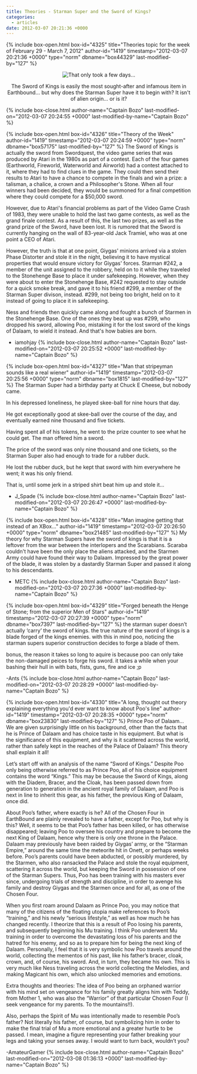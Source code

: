```yaml
---
title: Theories - Starman Super and the Sword of Kings?
categories:
  - articles
date: 2012-03-07 20:21:36 +0000
---
```

{% include box-open.html box-id="4325" title="Theories topic for the week of February 29 - March 7, 2012" author-id="1419" timestamp="2012-03-07 20:21:36 +0000" type="norm" dbname="box44329" last-modified-by="127" %}
<center><img src="http://walkthrough.starmen.net/earthbound/image/screens/38/swordofkings.png" title="That only took a few days..." /><p/>

The Sword of Kings is easily the most sought-after and infamous item in Earthbound... but why does the Starman Super have it to begin with? It isn't of alien origin... or is it?</center>

{% include box-close.html author-name="Captain Bozo" last-modified-on="2012-03-07 20:24:55 +0000" last-modified-by-name="Captain Bozo" %}

{% include box-open.html box-id="4326" title="Theory of the Week" author-id="1419" timestamp="2012-03-07 20:24:59 +0000" type="norm" dbname="box57175" last-modified-by="127" %}
The Sword of Kings is actually the sword from Swordquest, the video game series that was produced by Atari in the 1980s as part of a contest. Each of the four games (Earthworld, Fireworld, Waterworld and Airworld) had a contest attached to it, where they had to find clues in the game. They could then send their results to Atari to have a chance to compete in the finals and win a prize: a talisman, a chalice, a crown and a Philosopher's Stone. When all four winners had been decided, they would be summoned for a final competition where they could compete for a $50,000 sword.<p/>

However, due to Atari's financial problems as part of the Video Game Crash of 1983, they were unable to hold the last two game contests, as well as the grand finale contest. As a result of this, the last two prizes, as well as the grand prize of the Sword, have been lost. It is rumored that the Sword is currently hanging on the wall of 83-year-old Jack Tramiel, who was at one point a CEO of Atari.<p/>

However, the truth is that at one point, Giygas' minions arrived via a stolen Phase Distorter and stole it in the night, believing it to have mystical properties that would ensure victory for Giygas' forces. Starman #242, a member of the unit assigned to the robbery, held on to it while they traveled to the Stonehenge Base to place it under safekeeping. However, when they were about to enter the Stonehenge Base, #242 requested to stay outside for a quick smoke break, and gave it to his friend #299, a member of the Starman Super divison, instead. #299, not being too bright, held on to it instead of going to place it in safekeeping.<p/>

Ness and friends then quickly came along and fought a bunch of Starmen in the Stonehenge Base. One of the ones they beat up was #299, who dropped his sword, allowing Poo, mistaking it for the lost sword of the kings of Dalaam, to wield it instead. And that's how babies are born.<p/>

- iamohjay
{% include box-close.html author-name="Captain Bozo" last-modified-on="2012-03-07 20:25:52 +0000" last-modified-by-name="Captain Bozo" %}

{% include box-open.html box-id="4327" title="Man that stripeyman sounds like a real wiener" author-id="1419" timestamp="2012-03-07 20:25:56 +0000" type="norm" dbname="box1815" last-modified-by="127" %}
The Starman Super had a birthday party at Chuck E Cheese, but nobody came.<p/>

In his depressed loneliness, he played skee-ball for nine hours that day.<p/>

He got exceptionally good at skee-ball over the course of the day, and eventually earned nine thousand and five tickets.<p/>

Having spent all of his tokens, he went to the prize counter to see what he could get. The man offered him a sword.<p/>

The price of the sword was only nine thousand and one tickets, so the Starman Super also had enough to trade for a rubber duck.<p/>

He lost the rubber duck, but he kept that sword with him everywhere he went; it was his only friend.<p/>

That is, until some jerk in a striped shirt beat him up and stole it…<p/>

- J_Spade
{% include box-close.html author-name="Captain Bozo" last-modified-on="2012-03-07 20:26:47 +0000" last-modified-by-name="Captain Bozo" %}

{% include box-open.html box-id="4328" title="Man imagine getting that instead of an XBox..." author-id="1419" timestamp="2012-03-07 20:26:50 +0000" type="norm" dbname="box21485" last-modified-by="127" %}
My theory for why Starman Supers have the sword of kings is that it is a leftover from the war between the interlopers and the Scarabians. Scaraba couldn't have been the only place the aliens attacked, and the Starmen Army could have found their way to Dalaam. Impressed by the great power of the blade, it was stolen by a dastardly Starman Super and passed it along to his descendants.<p/>

- METC
{% include box-close.html author-name="Captain Bozo" last-modified-on="2012-03-07 20:27:36 +0000" last-modified-by-name="Captain Bozo" %}

{% include box-open.html box-id="4329" title="Forged beneath the Henge of Stone; from the superior Men of Stars" author-id="1419" timestamp="2012-03-07 20:27:39 +0000" type="norm" dbname="box7397" last-modified-by="127" %}
the starman super doesn’t actually ‘carry’ the sword of kings. the true nature of the sword of kings is a blade forged of the kings enemies. with this in mind poo, noticing the starman supers superior construction decides to forge a blade of them.<p/>

bonus, the reason it takes so long to aquire is because poo can only take the non-damaged peices to forge his sword. it takes a while when your bashing their hull in with bats, fists, guns, fire and ice ;p<p/>

-Ants
{% include box-close.html author-name="Captain Bozo" last-modified-on="2012-03-07 20:28:29 +0000" last-modified-by-name="Captain Bozo" %}

{% include box-open.html box-id="4330" title="A long, thought out theory explaining everything you'd ever want to know about Poo's line" author-id="1419" timestamp="2012-03-07 20:28:35 +0000" type="norm" dbname="box23830" last-modified-by="127" %}
Prince Poo of Dalaam… We are given surprisingly little on his background, other than the facts that he is Prince of Dalaam and has choice taste in his equipment. But what is the significance of this equipment, and why is it scattered across the world, rather than safely kept in the reaches of the Palace of Dalaam? This theory shall explain it all!<p/>

Let’s start off with an analysis of the name “Sword of Kings.” Despite Poo only being otherwise referred to as Prince Poo, all of his choice equipment contains the word “Kings.” This may be because the Sword of Kings, along with the Diadem, Bracer, and the Cloak, has been passed down from generation to generation in the ancient royal family of Dalaam, and Poo is next in line to inherit this gear, as his father, the previous King of Dalaam, once did.<p/>
About Poo’s father, where exactly is he? All of the Chosen Four in EarthBound are plainly revealed to have a father, except for Poo, but why is this? Well, it seems to be that Poo’s father has been killed, or has otherwise disappeared; leaving Poo to oversee his country and prepare to become the next King of Dalaam, hence why there is only one throne in the Palace. Dalaam may previously have been raided by Giygas’ army, or the “Starman Empire,” around the same time the meteorite hit in Onett, or perhaps weeks before. Poo’s parents could have been abducted, or possibly murdered, by the Starmen, who also ransacked the Palace and stole the royal equipment, scattering it across the world, but keeping the Sword in possession of one of the Starman Supers. Thus, Poo has been training with his masters ever since, undergoing trials of strength and discipline, in order to avenge his family and destroy Giygas and the Starmen once and for all, as one of the Chosen Four.<p/>
When you first roam around Dalaam as Prince Poo, you may notice that many of the citizens of the floating utopia make references to Poo’s “training,” and his newly “serious lifestyle,” as well as how much he has changed recently. I theorize that this is a result of Poo losing his parents, and subsequently beginning his Mu training. I think Poo underwent Mu training in order to overcome the devastating loss of his parents and the hatred for his enemy, and so as to prepare him for being the next king of Dalaam. Personally, I feel that it is very symbolic how Poo travels around the world, collecting the mementos of his past, like his father’s bracer, cloak, crown, and, of course, his sword. And, in turn, they became his own. This is very much like Ness traveling across the world collecting the Melodies, and making Magicant his own, which also unlocked memories and emotions.<p/>
Extra thoughts and theories: The idea of Poo being an orphaned warrior with his mind set on vengeance for his family greatly aligns him with Teddy, from Mother 1, who was also the “Warrior” of that particular Chosen Four (I seek vengeance for my parents. To the mountains!!).<p/>
Also, perhaps the Spirit of Mu was intentionally made to resemble Poo’s father? Not literally his father, of course, but symbolizing him in order to make the final trial of Mu a more emotional and a greater hurtle to be passed. I mean, imagine a figure representing your father breaking your legs and taking your senses away. I would want to turn back, wouldn’t you?<p/>
-AmateurGamer
{% include box-close.html author-name="Captain Bozo" last-modified-on="2012-03-08 01:36:13 +0000" last-modified-by-name="Captain Bozo" %}
